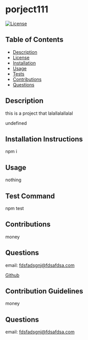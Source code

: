 # **porject111**

  [![License](https://img.shields.io/badge/License-EPL%201.0-red.svg)](https://opensource.org/licenses/EPL-1.0)


  ## Table of Contents
  * [Description](#description)
  * [License](#license)
  * [Installation](#installation-instructions)
  * [Usage](#usage)
  * [Tests](#test-command)
  * [Contributions](#contributions)
  * [Questions](#questions)

  ## Description

  this is a project that  lalallalallalal

  undefined

  ## Installation Instructions
  npm i

  ## Usage
  nothing

  ## Test Command
  npm test

  ## Contributions
  money

  ## Questions
  email: fdsfadsgnj@fdsafdsa.com

  [Github](https://github.com/eycs0317)

  ## Contribution Guidelines
  money

  ## Questions
  email: fdsfadsgnj@fdsafdsa.com
